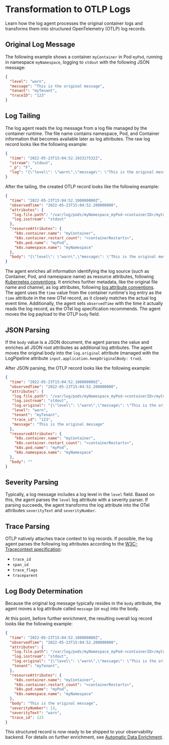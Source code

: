 # Transformation to OTLP Logs

Learn how the log agent processes the original container logs and transforms them into structured OpenTelemetry (OTLP) log records.

## Original Log Message

The following example shows a container `myContainer` in Pod `myPod`, running in namespace `myNamespace`, logging to `stdout` with the following JSON message:

```json
{
  "level": "warn",
  "message": "This is the original message",
  "tenant": "myTenant",
  "traceID": "123"
}
```

## Log Tailing

The log agent reads the log message from a log file managed by the container runtime. The file name contains namespace, Pod, and Container information that becomes available later as log attributes. The raw log record looks like the following example:

```json
{
  "time": "2022-05-23T15:04:52.193317532Z",
  "stream": "stdout",
  "_p": "F",
  "log": "{\"level\": \"warn\",\"message\": \"This is the original message\",\"tenant\": \"myTenant\",\"trace_id\": \"123\"}"
}
```

After the tailing, the created OTLP record looks like the following example:

```json
{
  "time": "2022-05-23T15:04:52.100000000Z",
  "observedTime": "2022-05-23T15:04:52.200000000",
  "attributes": {
   "log.file.path": "/var/log/pods/myNamespace_myPod-<containerID>/myContainer/<containerRestarts>.log",
   "log.iostream": "stdout"
  },
  "resourceAttributes": {
    "k8s.container.name": "myContainer",
    "k8s.container.restart_count": "<containerRestarts>",
    "k8s.pod.name": "myPod",
    "k8s.namespace.name": "myNamespace"
  },
  "body": "{\"level\": \"warn\",\"message\": \"This is the original message\",\"tenant\": \"myTenant\",\"trace_id\": \"123\"}"
}
```

The agent enriches all information identifying the log source (such as Container, Pod, and namespace name) as resource attributes, following [Kubernetes conventions](https://opentelemetry.io/docs/specs/semconv/resource/k8s/). It enriches further metadata, like the original file name and channel, as log attributes, following [log attribute conventions](https://opentelemetry.io/docs/specs/semconv/general/logs/). The agent uses the `time` value from the container runtime's log entry as the `time` attribute in the new OTel record, as it closely matches the actual log event time. Additionally, the agent sets `observedTime` with the time it actually reads the log record, as the OTel log specification recommends. The agent moves the log payload to the OTLP `body` field.

## JSON Parsing

If the `body` value is a JSON document, the agent parses the value and enriches all JSON root attributes as additional log attributes. The agent moves the original body into the `log.original` attribute (managed with the LogPipeline attribute `input.application.keepOriginalBody: true`).

After JSON parsing, the OTLP record looks like the following example:

```json
{
  "time": "2022-05-23T15:04:52.100000000Z",
  "observedTime": "2022-05-23T15:04:52.200000000",
  "attributes": {
   "log.file.path": "/var/log/pods/myNamespace_myPod-<containerID>/myContainer/<containerRestarts>.log",
   "log.iostream": "stdout",
   "log.original": "{\"level\": \"warn\",\"message\": \"This is the original message\",\"tenant\": \"myTenant\",\"trace_id\": \"123\"}",
   "level": "warn",
   "tenant": "myTenant",
   "trace_id": "123",
   "message": "This is the original message"
  },
  "resourceAttributes": {
    "k8s.container.name": "myContainer",
    "k8s.container.restart_count": "<containerRestarts>",
    "k8s.pod.name": "myPod",
    "k8s.namespace.name": "myNamespace"
  },
  "body": ""
}
```

## Severity Parsing

Typically, a log message includes a log level in the `level` field. Based on this, the agent parses the `level` log attribute with a severity parser. If parsing succeeds, the agent transforms the log attribute into the OTel attributes `severityText` and `severityNumber`.

## Trace Parsing

OTLP natively attaches trace context to log records. If possible, the log agent parses the following log attributes according to the [W3C-Tracecontext specification](https://www.w3.org/TR/trace-context/#traceparent-header):

* `trace_id`
* `span_id`
* `trace_flags`
* `traceparent`

## Log Body Determination

Because the original log message typically resides in the `body` attribute, the agent moves a log attribute called `message` (or `msg`) into the body.

At this point, before further enrichment, the resulting overall log record looks like the following example:

```json
{
  "time": "2022-05-23T15:04:52.100000000Z",
  "observedTime": "2022-05-23T15:04:52.200000000",
  "attributes": {
   "log.file.path": "/var/log/pods/myNamespace_myPod-<containerID>/myContainer/<containerRestarts>.log",
   "log.iostream": "stdout",
   "log.original": "{\"level\": \"warn\",\"message\": \"This is the original message\",\"tenant\": \"myTenant\",\"trace_id\": \"123\"}",
   "tenant": "myTenant",
  },
  "resourceAttributes": {
    "k8s.container.name": "myContainer",
    "k8s.container.restart_count": "<containerRestarts>",
    "k8s.pod.name": "myPod",
    "k8s.namespace.name": "myNamespace"
  },
  "body": "This is the original message",
  "severityNumber": 13,
  "severityText": "warn",
  "trace_id": 123
}
```

This structured record is now ready to be shipped to your observability backend. For details on further enrichment, see [Automatic Data Enrichment](automatic-data-enrichment.md).
